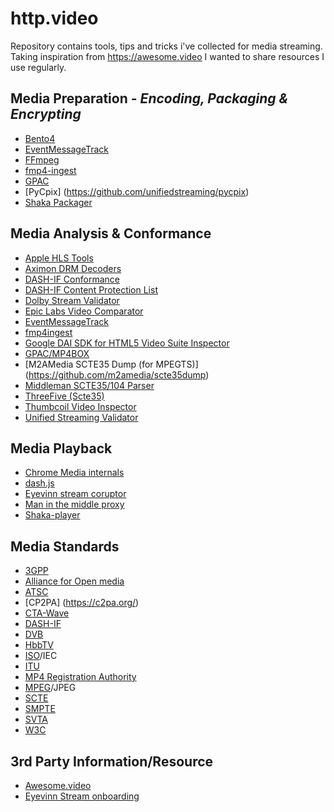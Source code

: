 # http.video
Repository contains tools, tips and tricks i've collected for media streaming. Taking inspiration from https://awesome.video I wanted to share resources I use regularly.

## Media Preparation - *Encoding, Packaging & Encrypting* 
- [Bento4](https://github.com/axiomatic-systems/Bento4)
- [EventMessageTrack](https://github.com/unifiedstreaming/event-message-track)
- [FFmpeg](https://github.com/FFmpeg/FFmpeg)
- [fmp4-ingest](https://github.com/unifiedstreaming/fmp4-ingest)
- [GPAC](https://wiki.gpac.io/)
- [PyCpix] (https://github.com/unifiedstreaming/pycpix)
- [Shaka Packager](https://github.com/shaka-project/shaka-packager)


## Media Analysis & Conformance
- [Apple HLS Tools](https://developer.apple.com/documentation/http-live-streaming/using-apple-s-http-live-streaming-hls-tools)
- [Aximon DRM Decoders](https://tools.axinom.com/)
- [DASH-IF Conformance](https://conformance.dashif.org/)
- [DASH-IF Content Protection List](https://dashif.org/identifiers/content_protection/)
- [Dolby Stream Validator](https://ott.dolby.com/OnDelKits_dev/StreamValidator/Start_Here.html)
- [Epic Labs Video Comparator](https://github.com/epiclabs-io/epic-video-comparator)
- [EventMessageTrack](https://github.com/unifiedstreaming/event-message-track)
- [fmp4ingest](https://github.com/unifiedstreaming/fmp4-ingest)
- [Google DAI SDK for HTML5 Video Suite Inspector](https://googleads.github.io/googleads-ima-html5-dai/vsi/)
- [GPAC/MP4BOX](https://github.com/gpac/gpac/wiki/MP4Box)
- [M2AMedia SCTE35 Dump (for MPEGTS)] (https://github.com/m2amedia/scte35dump)
- [Middleman SCTE35/104 Parser](https://tools.middleman.tv/scte35-parser)
- [ThreeFive (Scte35)](https://github.com/futzu/SCTE-35_threefive)
- [Thumbcoil Video Inspector](https://thumb.co.il/)
- [Unified Streaming Validator](https://validator.unified-streaming.com/)

## Media Playback
- [Chrome Media internals](chrome://media-internals)
- [dash.js](https://github.com/Dash-Industry-Forum/dash.js)
- [Eyevinn stream coruptor](https://github.com/Eyevinn/streaming-onboarding/blob/master/Stream-Corruptor.md)
- [Man in the middle proxy](https://github.com/mitmproxy/mitmproxy)
- [Shaka-player](https://github.com/shaka-project/shaka-player)

## Media Standards
- [3GPP](https://www.3gpp.org/)
- [Alliance for Open media](https://aomedia.org/)
- [ATSC](https://www.atsc.org/)
- [CP2PA] (https://c2pa.org/)
- [CTA-Wave](https://github.com/cta-wave)
- [DASH-IF](https://dashif.org/)
- [DVB](https://dvb.org/)
- [HbbTV](https://www.hbbtv.org/)    
- [ISO](https://www.iso.org/home.html)/IEC
- [ITU](https://www.itu.int/en/Pages/default.aspx)
- [MP4 Registration Authority](https://mp4ra.org/)
- [MPEG](https://www.mpeg.org/about-mpeg/)/JPEG
- [SCTE](https://www.scte.org/)
- [SMPTE](https://www.smpte.org/)
- [SVTA](https://www.svta.org/)
- [W3C](https://www.w3.org/)


## 3rd Party Information/Resource
- [Awesome.video](https://github.com/krzemienski/awesome-video)
- [Eyevinn Stream onboarding](https://github.com/Eyevinn/streaming-onboarding/blob/master/README.md)
